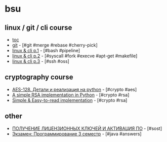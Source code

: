 # bsu

## linux / git / cli course

* [toc](https://docs.google.com/document/d/1IIOkivkS0lV9QIL16b_OjT480BxZHQfKswvvS-CVZlw/edit?usp=sharing)
* [git](http://vi-server.org/lcl/gits.html) - [#git #merge #rebase #cherry-pick]
* [linux & cli p.1](http://vi-server.org/lcl/1s.html) - [#bash #pipeline]
* [linux & cli p.2](http://vi-server.org/lcl/2s.html) - [#syscall #fork #execve #apt-get #makefile]
* [linux & cli p.3](http://vi-server.org/lcl/3s.html) - [#ssh #oss]

## cryptography course

* [AES-128. Детали и реализация на python](https://habrahabr.ru/post/212235/) - [#crypto #aes]
* [A simple RSA implementation in Python](https://gist.github.com/JonCooperWorks/5314103) - [#crypto #rsa]
* [Simple & Easy-to-read implementation](http://code.activestate.com/recipes/578838-rsa-a-simple-and-easy-to-read-implementation/) - [#crypto #rsa]

## other

* [ПОЛУЧЕНИЕ ЛИЦЕНЗИОННЫХ КЛЮЧЕЙ И АКТИВАЦИЯ ПО](https://fpmi.bsu.by/ImgFpmi/Cache/3943.pdf) - [#sost]
* [Экзамен: Программирование 3 семестр](http://www.konspektov.net/exam/4819196709961728) - [#java #answers]
